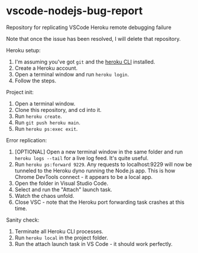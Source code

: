 # vscode-nodejs-bug-report
Repository for replicating VSCode Heroku remote debugging failure

Note that once the issue has been resolved, I will delete that repository.

Heroku setup:
1. I'm assuming you've got `git` and the [heroku CLI](https://devcenter.heroku.com/articles/getting-started-with-nodejs?singlepage=true#set-up) installed.
2. Create a Heroku account.
3. Open a terminal window and run `heroku login`.
4. Follow the steps.

Project init:
1. Open a terminal window.
2. Clone this repository, and cd into it.
3. Run `heroku create`.
4. Run `git push heroku main`.
5. Run `heroku ps:exec exit`.

Error replication:
1. [OPTIONAL] Open a new terminal window in the same folder and run `heroku logs --tail` for a live log feed. It's quite useful.
2. Run `heroku ps:forward 9229`. Any requests to localhost:9229 will now be tunneled to the Heroku dyno running the Node.js app. This is how Chrome DevTools connect - it appears to be a local app.
3. Open the folder in Visual Studio Code.
4. Select and run the "Attach" launch task.
5. Watch the chaos unfold.
6. Close VSC - note that the Heroku port forwarding task crashes at this time.

Sanity check:
1. Terminate all Heroku CLI processes.
2. Run `heroku local` in the project folder.
3. Run the attach launch task in VS Code - it should work perfectly.
